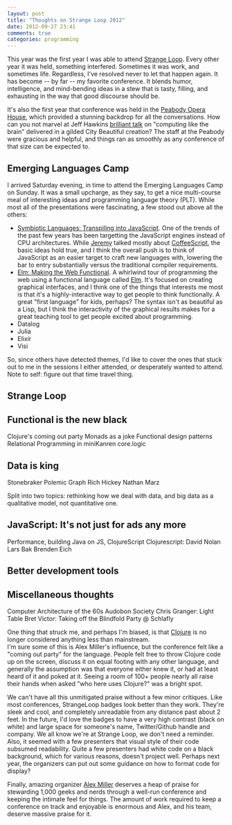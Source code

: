 ```yaml
---
layout: post
title: "Thoughts on Strange Loop 2012"
date: 2012-09-27 23:41
comments: true
categories: programming
---
```


This year was the first year I was able to attend [Strange Loop](http://www.thestrangeloop.com). 
Every other year it was held, something interfered. Sometimes it was work, and sometimes life. Regardless, I've resolved never to let that happen again. It has become -- by far -- my favorite conference. 
It blends humor, intelligence, and mind-bending ideas in a stew that is tasty, filling, and exhausting in the way that good discourse should be.

It's also the first year that conference was held in the [Peabody Opera House](http://peabodyoperahouse.com/), which provided a stunning backdrop for all the conversations.
How can you not marvel at Jeff Hawkins [brilliant talk](https://thestrangeloop.com/sessions/computing-like-the-brain) on "computing like the brain" delivered in a gilded City Beautiful creation?
The staff at the Peabody were gracious and helpful, and things ran as smoothly as any conference of that size can be expected to.


## Emerging Languages Camp

I arrived Saturday evening, in time to attend the Emerging Languages Camp on Sunday.
It was a small upcharge, as they say, to get a nice multi-course meal of interesting ideas and programming language theory (PLT).
While most all of the presentations were fascinating, a few stood out above all the others:

* [Symbiotic Languages: Transpiling into JavaScript](https://thestrangeloop.com/sessions/symbiotic-languages-transpiling-into-javascript).  One of the trends of the past few years has been targetting the JavaScript engines instead of CPU architectures.  While [Jeremy](https://twitter.com/jashkenas) talked mostly about [CoffeeScript](http://coffeescript.org/), the basic ideas hold true, and I think the overall push is to think of JavaScript as an easier target to craft new languages with, lowering the bar to entry substantially versus the traditional compiler requirements.
* [Elm: Making the Web Functional](https://thestrangeloop.com/sessions/elm-making-the-web-functional). A whirlwind tour of programming the web using a functional language called [Elm](http://elm-lang.org/). It's focused on creating graphical interfaces, and I think one of the things that interests me most is that it's a highly-interactive way to get people to think functionally. A great "first language" for kids, perhaps?  The syntax isn't as beautiful as a Lisp, but I think the interactivity of the graphical results makes for a great teaching tool to get people excited about programming.
* Datalog
* Julia
* Elixir
* Visi

So, since others have detected themes, I'd like to cover the ones that stuck out to me in the sessions I either attended, or desperately wanted to attend. Note to self: figure out that time travel thing.

## Strange Loop
## Functional is the new black
Clojure's coming out party
Monads as a joke
Functional design patterns
Relational Programming in miniKanren
core.logic

## Data is king
Stonebraker Polemic
Graph
Rich Hickey
Nathan Marz

Split into two topics: rethinking how we deal with data, and big data as a qualitative model, not quantitative one.

## JavaScript: It's not just for ads any more
Performance, building Java on JS, ClojureScript
Clojurescript: David Nolan
Lars Bak
Brenden Eich

## Better development tools

## Miscellaneous thoughts
Computer Architecture of the 60s
Audobon Society
Chris Granger: Light Table
Bret Victor: Taking off the Blindfold
Party @ Schlafly

One thing that struck me, and perhaps I'm biased, is that [Clojure](http://clojure.org/) is no longer considered anything less than mainstream.  
I'm sure some of this is Alex Miller's influence, but the conference felt like a "coming out party" for the language.
People felt free to throw Clojure code up on the screen, discuss it on equal footing with any other language, and generally the assumption was that everyone either knew it, or had at least heard of it and poked at it. 
Seeing a room of 100+ people nearly all raise their hands when asked "who here uses Clojure?" was a bright spot.

We can't have all this unmitigated praise without a few minor critiques. 
Like most conferences, StrangeLoop badges look better than they work. 
They're sleek and cool, and completely unreadable from any distance past about 2 feet. 
In the future, I'd love the badges to have a very high contrast (black on white) and large space for someone's name, Twitter/Github handle and company. 
We all know we're at Strange Loop, we don't need a reminder.
Also, it seemed with a few presenters that visual style of their code subsumed readability.
Quite a few presenters had white code on a black background, which for various reasons, doesn't project well. 
Perhaps next year, the organizers can put out some guidance on how to format code for display? 

Finally, amazing organizer [Alex Miller](http://tech.puredanger.com/) deserves a heap of praise for stewarding 1,000 geeks and nerds through a well-run conference and keeping the intimate feel for things. 
The amount of work required to keep a conference on track and enjoyable is enormous and Alex, and his team, deserve massive praise for it.
